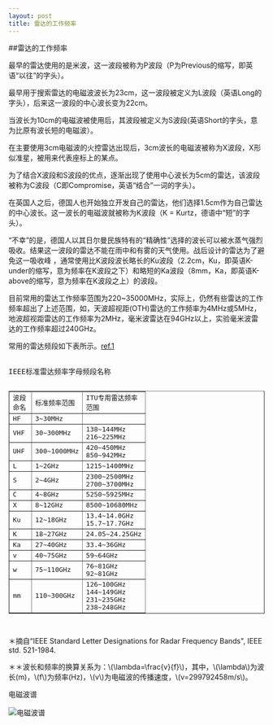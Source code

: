```yaml
---
layout: post
title: 雷达的工作频率
---
```

##雷达的工作频率

最早的雷达使用的是米波，这一波段被称为P波段（P为Previous的缩写，即英语“以往”的字头）。

最早用于搜索雷达的电磁波波长为23cm，这一波段被定义为L波段（英语Long的字头），后来这一波段的中心波长变为22cm。 

当波长为10cm的电磁波被使用后，其波段被定义为S波段(英语Short的字头，意为比原有波长短的电磁波）。 

在主要使用3cm电磁波的火控雷达出现后，3cm波长的电磁波被称为X波段，X形似准星，被用来代表座标上的某点。 

为了结合X波段和S波段的优点，逐渐出现了使用中心波长为5cm的雷达，该波段被称为C波段（C即Compromise，英语“结合”一词的字头）。 

在英国人之后，德国人也开始独立开发自己的雷达，他们选择1.5cm作为自己雷达的中心波长。这一波长的电磁波就被称为K波段（K = Kurtz，德语中“短”的字头）。 

“不幸”的是，德国人以其日尔曼民族特有的“精确性”选择的波长可以被水蒸气强烈吸收。结果这一波段的雷达不能在雨中和有雾的天气使用。战后设计的雷达为了避免这一吸收峰 ，通常使用比K波段波长略长的Ku波段（2.2cm，Ku，即英语K-under的缩写，意为频率在K波段之下）和略短的Ka波段（8mm，Ka，即英语K-above的缩写，意为频率在K波段之上）的波段。 

目前常用的雷达工作频率范围为220~35000MHz，实际上，仍然有些雷达的工作频率超出了上述范围，如，天波超视距(OTH)雷达的工作频率为4MHz或5MHz，地波超视距雷达的工作频率为2MHz，毫米波雷达在94GHz以上，实验毫米波雷达的工作频率超过240GHz。

常用的雷达频段如下表所示。[ref.1][1]

<pre>

IEEE标准雷达频率字母频段名称

<table border=1px>
<tr>
<td width=30px>波段命名</td><td width=50px>标准频率范围</td><td width=90px>ITU专用雷达频率范围</td>
</tr>
<tr>
<td>HF</td><td>3~30MHz</td><td></td>
</tr>
<tr>
<td>VHF</td><td>30~300MHz</td><td>138~144MHz<br>216~225MHz</td>
</tr>
<tr>
<td>UHF</td><td>300~1000MHz</td><td>420~450MHz<br>850~942MHz</td>
</tr>
<tr>
<td>L</td><td>1~2GHz</td><td>1215~1400MHz</td>
</tr>
<tr>
<td>S</td><td>2~4GHz</td><td>2300~2500MHz<br>2700~3700MHz</td>
</tr>
<tr>
<td>C</td><td>4~8GHz</td><td>5250~5925MHz</td>
</tr>
<tr>
<td>X</td><td>8~12GHz</td><td>8500~10680MHz</td>
</tr>
<tr>
<td>Ku</td><td>12~18GHz</td><td>13.4~14.0GHz<br>15.7~17.7GHz</td>
</tr>
<tr>
<td>K</td><td>18~27GHz</td><td>24.05~24.25GHz</td>
</tr>
<tr>
<td>Ka</td><td>27~40GHz</td><td>33.4~36GHz</td>
</tr>
<tr>
<td>v</td><td>40~75GHz</td><td>59~64GHz</td>
</tr>
<tr>
<td>w</td><td>75~110GHz</td><td>76~81GHz<br>92~81GHz</td>
</tr>
<tr>
<td>mm</td><td>110~300GHz</td><td>126~100GHz<br>144~149GHz<br>231~235GHz<br>238~248GHz<br></td>
</tr>
</table>
</pre>

＊摘自“IEEE Standard Letter Designations for Radar Frequency Bands", IEEE std. 521-1984.

＊＊波长和频率的换算关系为：\\(\lambda=\frac{v}{f}\\)，其中，\\(\lambda\\)为波长(m)，\\(f\\)为频率(Hz)，\\(v\\)为电磁波的传播速度，\\(v=299792458m/s\\)。

<pre>
电磁波谱

<img alt="电磁波谱" src="{{site.baseurl}}images/spectrum.png"></img>

</pre>

[1]:http://keendawn.blog.163.com/blog/static/88880743201282611407319/ "ref.1"
